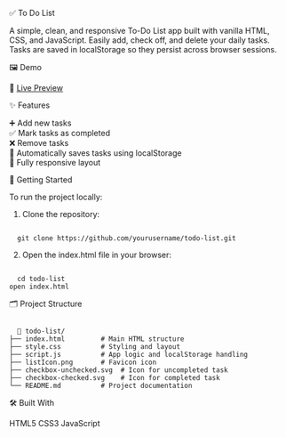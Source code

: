 ✅ To Do List

A simple, clean, and responsive To-Do List app built with vanilla HTML, CSS, and JavaScript. Easily add, check off, and delete your daily tasks. Tasks are saved in localStorage so they persist across browser sessions.

🖼️ Demo

🔗 <a href="https://adrians-todo-list.netlify.app">Live Preview</a>

✨ Features

➕ Add new tasks<br>
✅ Mark tasks as completed<br>
❌ Remove tasks<br>
💾 Automatically saves tasks using localStorage<br>
📱 Fully responsive layout<br>


🚀 Getting Started

To run the project locally:

1. Clone the repository:
<pre><code>
  git clone https://github.com/yourusername/todo-list.git
</code></pre>

2. Open the index.html file in your browser:
<pre><code>
  cd todo-list
open index.html
</code></pre>

🗂 Project Structure

<pre><code>
  📂 todo-list/
├── index.html         # Main HTML structure
├── style.css          # Styling and layout
├── script.js          # App logic and localStorage handling
├── listIcon.png       # Favicon icon
├── checkbox-unchecked.svg  # Icon for uncompleted task
├── checkbox-checked.svg    # Icon for completed task
└── README.md          # Project documentation
</code></pre>

🛠 Built With

HTML5
CSS3
JavaScript
